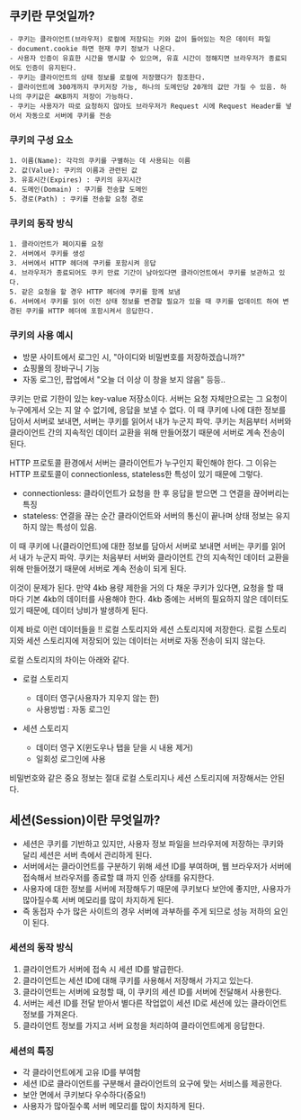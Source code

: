## 쿠키란 무엇일까?

    - 쿠키는 클라이언트(브라우저) 로컬에 저장되는 키와 값이 들어있는 작은 데이터 파일
    - document.cookie 하면 현재 쿠키 정보가 나온다.
    - 사용자 인증이 유효한 시간을 명시할 수 있으며, 유효 시간이 정해지면 브라우저가 종료되어도 인증이 유지된다.
    - 쿠키는 클라이언트의 상태 정보를 로컬에 저장했다가 참조한다.
    - 클라이언트에 300개까지 쿠키저장 가능, 하나의 도메인당 20개의 값만 가질 수 있음. 하나의 쿠키값은 4KB까지 저장이 가능하다.
    - 쿠키는 사용자가 따로 요청하지 않아도 브라우저가 Request 시에 Request Header를 넣어서 자동으로 서버에 쿠키를 전송

### 쿠키의 구성 요소

    1. 이름(Name): 각각의 쿠키를 구별하는 데 사용되는 이름
    2. 값(Value): 쿠키의 이름과 관련된 값
    3. 유효시간(Expires) : 쿠키의 유지시간
    4. 도메인(Domain) : 쿠기를 전송할 도메인
    5. 경로(Path) : 쿠키를 전송할 요청 경로

### 쿠키의 동작 방식

    1. 클라이언트가 페이지를 요청
    2. 서버에서 쿠키를 생성
    3. 서버에서 HTTP 헤더에 쿠키를 포함시켜 응답
    4. 브라우저가 종료되어도 쿠키 만료 기간이 남아있다면 클라이언트에서 쿠키를 보관하고 있다.
    5. 같은 요청을 할 경우 HTTP 헤더에 쿠키를 함께 보냄
    6. 서버에서 쿠키를 읽어 이전 상태 정보를 변경할 필요가 있을 때 쿠키를 업데이트 하여 변경된 쿠키를 HTTP 헤더에 포함시켜서 응답한다.

### 쿠키의 사용 예시

- 방문 사이트에서 로그인 시, "아이디와 비밀번호를 저장하겠습니까?"
- 쇼핑몰의 장바구니 기능
- 자동 로그인, 팝업에서 "오늘 더 이상 이 창을 보지 않음" 등등..

쿠키는 만료 기한이 있는 key-value 저장소이다.
서버는 요청 자체만으로는 그 요청이 누구에게서 오는 지 알 수 없기에, 응답을 보낼 수 없다. 이 때 쿠키에 나에 대한 정보를 담아서 서버로 보내면, 서버는 쿠키를 읽어서 내가 누군지 파악. 쿠키는 처음부터 서버와 클라이언트 간의 지속적인 데이터 교환을 위해 만들어졌기 때문에 서버로 계속 전송이 된다.

HTTP 프로토콜 환경에서 서버는 클라이언트가 누구인지 확인해야 한다.
그 이유는 HTTP 프로토콜이 connectionless, stateless한 특성이 있기 때문에 그렇다.

- connectionless: 클라이언트가 요청을 한 후 응답을 받으면 그 연결을 끊어버리는 특징
- stateless: 연결을 끊는 순간 클라이언트와 서버의 통신이 끝나며 상태 정보는 유지하지 않는 특성이 있음.

이 때 쿠키에 나(클라이언트)에 대한 정보를 담아서 서버로 보내면 서버는 쿠키를 읽어서 내가 누군지 파악. 쿠키는 처음부터 서버와 클라이언트 간의 지속적인 데이터 교환을 위해 만들어졌기 때문에 서버로 계속 전송이 되게 된다.

이것이 문제가 된다. 만약 4kb 용량 제한을 거의 다 채운 쿠키가 있다면, 요청을 할 때 마다 기본 4kb의 데이터를 사용해야 한다. 4kb 중에는 서버의 필요하지 않은 데이터도 있기 때문에, 데이터 낭비가 발생하게 된다.

이제 바로 이런 데이터들을 !! 로컬 스토리지와 세션 스토리지에 저장한다.
로컬 스토리지와 세션 스토리지에 저장되어 있는 데이터는 서버로 자동 전송이 되지 않는다.

로컬 스토리지의 차이는 아래와 같다.

- 로컬 스토리지

  - 데이터 영구(사용자가 지우지 않는 한)
  - 사용방법 : 자동 로그인

- 세션 스토리지
  - 데이터 영구 X(윈도우나 탭을 닫을 시 내용 제거)
  - 일회성 로그인에 사용

비밀번호와 같은 중요 정보는 절대 로컬 스토리지나 세션 스토리지에 저장해서는 안된다.

## 세션(Session)이란 무엇일까?

- 세션은 쿠키를 기반하고 있지만, 사용자 정보 파일을 브라우저에 저장하는 쿠키와 달리 세션은 서버 측에서 관리하게 된다.
- 서버에서는 클라이언트를 구분하기 위해 세션 ID를 부여하며, 웹 브라우저가 서버에 접속해서 브라우저를 종료할 떄 까지 인증 상태를 유지한다.
- 사용자에 대한 정보를 서버에 저장해두기 때문에 쿠키보다 보안에 좋지만, 사용자가 많아질수록 서버 메모리를 많이 차지하게 된다.
- 즉 동접자 수가 많은 사이트의 경우 서버에 과부하를 주게 되므로 성능 저하의 요인이 된다.

### 세션의 동작 방식

1. 클라이언트가 서버에 접속 시 세션 ID를 발급한다.
2. 클라이언트는 세션 ID에 대해 쿠키를 사용해서 저장해서 가지고 있는다.
3. 클라이언트는 서버에 요청할 때, 이 쿠키의 세션 ID를 서버에 전달해서 사용한다.
4. 서버는 세션 ID를 전달 받아서 별다른 작업없이 세션 ID로 세션에 있는 클라이언트 정보를 가져온다.
5. 클라이언트 정보를 가지고 서버 요청을 처리하여 클라이언트에게 응답한다.

### 세션의 특징

- 각 클라이언트에게 고유 ID를 부여함
- 세션 ID로 클라이언트를 구분해서 클라이언트의 요구에 맞는 서비스를 제공한다.
- 보안 면에서 쿠키보다 우수하다(중요!)
- 사용자가 많아질수록 서버 메모리를 많이 차지하게 된다.
